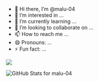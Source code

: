 - 👋 Hi there, I’m @malu-04  
- 👀 I’m interested in ...
- 🌱 I’m currently learning ...
- 💞️ I’m looking to collaborate on ...
- 📫 How to reach me ...
- 😄 Pronouns: ...
- ⚡ Fun fact: ...

<!---
malu-04/malu-04 is a ✨ special ✨ repository because its `README.md` (this file) appears on your GitHub profile.
You can click the Preview link to take a look at your changes.
--->
![](http://github-profile-summary-cards.vercel.app/api/cards/profile-details?username=malu-04&theme=default)

![GitHub Stats for malu-04](https://github-readme-stats.vercel.app/api?username=malu-04&show_icons=true&hide_border=true&&count_private=true&include_all_commits=true)
